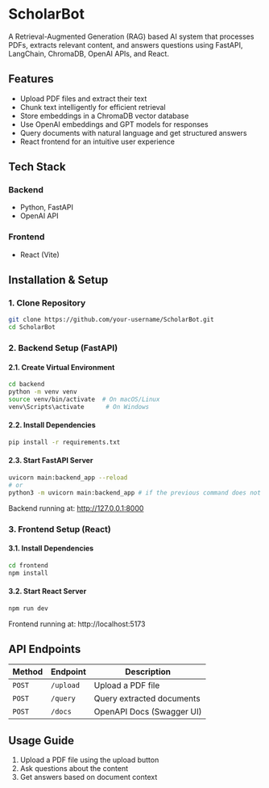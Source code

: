# ScholarBot

A Retrieval-Augmented Generation (RAG) based AI system that processes PDFs, extracts relevant
content, and answers questions using FastAPI, LangChain, ChromaDB, OpenAI APIs, and React.

## Features

- Upload PDF files and extract their text
- Chunk text intelligently for efficient retrieval
- Store embeddings in a ChromaDB vector database
- Use OpenAI embeddings and GPT models for responses
- Query documents with natural language and get structured answers
- React frontend for an intuitive user experience

## Tech Stack

### Backend

- Python, FastAPI
- OpenAI API

### Frontend

- React (Vite)

## Installation & Setup

### 1. Clone Repository

```sh
git clone https://github.com/your-username/ScholarBot.git
cd ScholarBot
```

### 2. Backend Setup (FastAPI)

#### 2.1. Create Virtual Environment

```sh
cd backend
python -m venv venv
source venv/bin/activate  # On macOS/Linux
venv\Scripts\activate      # On Windows
```

#### 2.2. Install Dependencies

```sh
pip install -r requirements.txt
```

#### 2.3. Start FastAPI Server

```sh
uvicorn main:backend_app --reload
# or
python3 -m uvicorn main:backend_app # if the previous command does not work
```

Backend running at: http://127.0.0.1:8000

### 3. Frontend Setup (React)

#### 3.1. Install Dependencies

```sh
cd frontend
npm install
```

#### 3.2. Start React Server

```sh
npm run dev
```

Frontend running at: http://localhost:5173

## API Endpoints

| Method | Endpoint  | Description               |
|--------|-----------|---------------------------|
| `POST` | `/upload` | Upload a PDF file         |
| `POST` | `/query`  | Query extracted documents |
| `POST` | `/docs`   | OpenAPI Docs (Swagger UI) |

## Usage Guide

1. Upload a PDF file using the upload button
2. Ask questions about the content
3. Get answers based on document context